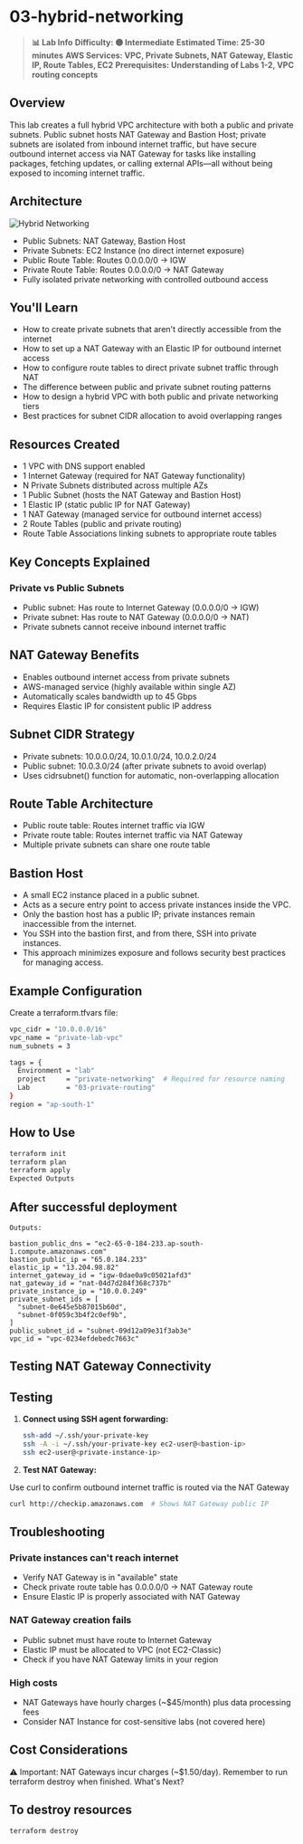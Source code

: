 # 03-hybrid-networking

> **📊 Lab Info**
> **Difficulty: 🟡 Intermediate**
> **Estimated Time: 25-30 minutes**
> **AWS Services: VPC, Private Subnets, NAT Gateway, Elastic IP, Route Tables, EC2**
> **Prerequisites: Understanding of Labs 1-2, VPC routing concepts**

## Overview

This lab creates a full hybrid VPC architecture with both a public and private subnets.
Public subnet hosts NAT Gateway and Bastion Host; private subnets are isolated from inbound internet traffic, but have secure outbound internet access via NAT Gateway for tasks like installing packages, fetching updates, or calling external APIs—all without being exposed to incoming internet traffic.

## Architecture

![Hybrid Networking ](./03-hybrid-networking.drawio.png)

- Public Subnets: NAT Gateway, Bastion Host
- Private Subnets: EC2 Instance (no direct internet exposure)
- Public Route Table: Routes 0.0.0.0/0 → IGW
- Private Route Table: Routes 0.0.0.0/0 → NAT Gateway
- Fully isolated private networking with controlled outbound access

## You'll Learn

- How to create private subnets that aren't directly accessible from the internet
- How to set up a NAT Gateway with an Elastic IP for outbound internet access
- How to configure route tables to direct private subnet traffic through NAT
- The difference between public and private subnet routing patterns
- How to design a hybrid VPC with both public and private networking tiers
- Best practices for subnet CIDR allocation to avoid overlapping ranges

## Resources Created

- 1 VPC with DNS support enabled
- 1 Internet Gateway (required for NAT Gateway functionality)
- N Private Subnets distributed across multiple AZs
- 1 Public Subnet (hosts the NAT Gateway and Bastion Host)
- 1 Elastic IP (static public IP for NAT Gateway)
- 1 NAT Gateway (managed service for outbound internet access)
- 2 Route Tables (public and private routing)
- Route Table Associations linking subnets to appropriate route tables

## Key Concepts Explained

### Private vs Public Subnets

- Public subnet: Has route to Internet Gateway (0.0.0.0/0 → IGW)
- Private subnet: Has route to NAT Gateway (0.0.0.0/0 → NAT)
- Private subnets cannot receive inbound internet traffic

## NAT Gateway Benefits

- Enables outbound internet access from private subnets
- AWS-managed service (highly available within single AZ)
- Automatically scales bandwidth up to 45 Gbps
- Requires Elastic IP for consistent public IP address

## Subnet CIDR Strategy

- Private subnets: 10.0.0.0/24, 10.0.1.0/24, 10.0.2.0/24
- Public subnet: 10.0.3.0/24 (after private subnets to avoid overlap)
- Uses cidrsubnet() function for automatic, non-overlapping allocation

## Route Table Architecture

- Public route table: Routes internet traffic via IGW
- Private route table: Routes internet traffic via NAT Gateway
- Multiple private subnets can share one route table

## Bastion Host

- A small EC2 instance placed in a public subnet.
- Acts as a secure entry point to access private instances inside the VPC.
- Only the bastion host has a public IP; private instances remain inaccessible from the internet.
- You SSH into the bastion first, and from there, SSH into private instances.
- This approach minimizes exposure and follows security best practices for managing access.

## Example Configuration

Create a terraform.tfvars file:

```bash
vpc_cidr = "10.0.0.0/16"
vpc_name = "private-lab-vpc"
num_subnets = 3

tags = {
  Environment = "lab"
  project     = "private-networking"  # Required for resource naming
  Lab         = "03-private-routing"
}
region = "ap-south-1"
```

## How to Use

```bash
terraform init
terraform plan
terraform apply
Expected Outputs
```

## After successful deployment

```text
Outputs:

bastion_public_dns = "ec2-65-0-184-233.ap-south-1.compute.amazonaws.com"
bastion_public_ip = "65.0.184.233"
elastic_ip = "13.204.98.82"
internet_gateway_id = "igw-0dae0a9c05021afd3"
nat_gateway_id = "nat-04d7d284f368c737b"
private_instance_ip = "10.0.0.249"
private_subnet_ids = [
  "subnet-0e645e5b87015b60d",
  "subnet-0f059c3b4f2c0ef9b",
]
public_subnet_id = "subnet-09d12a09e31f3ab3e"
vpc_id = "vpc-0234efdebedc7663c"
```

## Testing NAT Gateway Connectivity

## Testing

1. **Connect using SSH agent forwarding:**

   ```bash
   ssh-add ~/.ssh/your-private-key
   ssh -A -i ~/.ssh/your-private-key ec2-user@<bastion-ip>
   ssh ec2-user@<private-instance-ip>
   ```

2. **Test NAT Gateway:**

  Use curl to confirm outbound internet traffic is routed via the NAT Gateway
  
  ```bash
  curl http://checkip.amazonaws.com  # Shows NAT Gateway public IP
  ```

## Troubleshooting

### Private instances can't reach internet

- Verify NAT Gateway is in "available" state
- Check private route table has 0.0.0.0/0 → NAT Gateway route
- Ensure Elastic IP is properly associated with NAT Gateway

### NAT Gateway creation fails

- Public subnet must have route to Internet Gateway
- Elastic IP must be allocated to VPC (not EC2-Classic)
- Check if you have NAT Gateway limits in your region

### High costs

- NAT Gateways have hourly charges (~$45/month) plus data processing fees
- Consider NAT Instance for cost-sensitive labs (not covered here)

## Cost Considerations

⚠️ Important: NAT Gateways incur charges (~$1.50/day). Remember to run terraform destroy when finished.
What's Next?

## To destroy resources

```bash
terraform destroy
```
